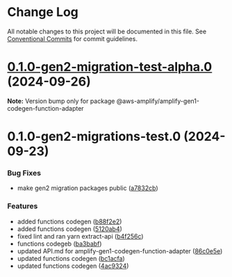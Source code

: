 # Change Log

All notable changes to this project will be documented in this file.
See [Conventional Commits](https://conventionalcommits.org) for commit guidelines.

# [0.1.0-gen2-migration-test-alpha.0](https://github.com/aws-amplify/amplify-cli/compare/@aws-amplify/amplify-gen1-codegen-function-adapter@0.1.0-gen2-migrations-test.0...@aws-amplify/amplify-gen1-codegen-function-adapter@0.1.0-gen2-migration-test-alpha.0) (2024-09-26)

**Note:** Version bump only for package @aws-amplify/amplify-gen1-codegen-function-adapter





# 0.1.0-gen2-migrations-test.0 (2024-09-23)


### Bug Fixes

* make gen2 migration packages public ([a7832cb](https://github.com/aws-amplify/amplify-cli/commit/a7832cb622cabf3eec3f770393477256117ea47d))


### Features

* added functions codegen ([b88f2e2](https://github.com/aws-amplify/amplify-cli/commit/b88f2e2733940af6910af132b82af28912b26dcc))
* added functions codegen ([5120ab4](https://github.com/aws-amplify/amplify-cli/commit/5120ab4d5bcb30793f9ab4b42aec5a40a1ba2974))
* fixed lint and ran yarn extract-api ([b4f256c](https://github.com/aws-amplify/amplify-cli/commit/b4f256c3b433a38974f7a8612505d1c7c21befeb))
* functions codegeb ([ba3babf](https://github.com/aws-amplify/amplify-cli/commit/ba3babfb1403e8f740e1cfbf795707cdd085612f))
* updated API.md for amplify-gen1-codegen-function-adapter ([86c0e5e](https://github.com/aws-amplify/amplify-cli/commit/86c0e5efd6e61564089d546a86ed0b0fe7d653d1))
* updated functions codegen ([bc1acfa](https://github.com/aws-amplify/amplify-cli/commit/bc1acfa9ee8d78e31c3dcb0ec25d0672b0dab1c4))
* updated functions codegen ([4ac9324](https://github.com/aws-amplify/amplify-cli/commit/4ac932478633274e87524aea9eb9f48d3640d36c))
